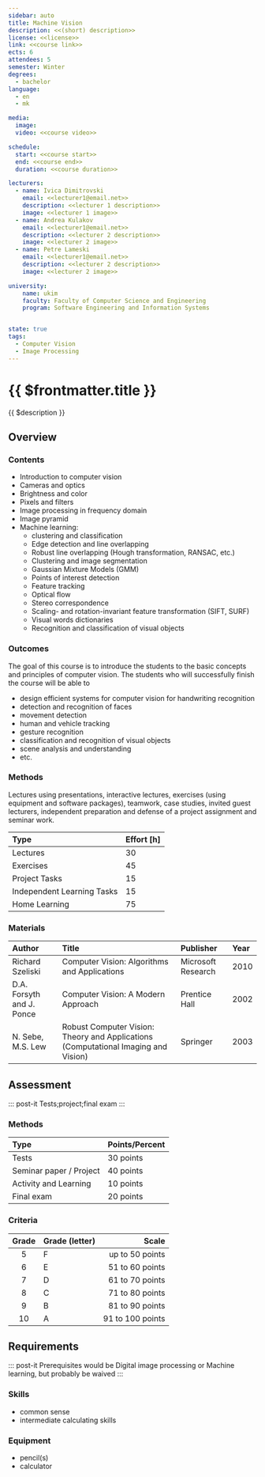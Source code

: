 ```yaml
---
sidebar: auto
title: Machine Vision
description: <<(short) description>>
license: <<license>>
link: <<course link>>
ects: 6
attendees: 5
semester: Winter
degrees:
  - bachelor
language: 
  - en
  - mk

media:
  image: 
  video: <<course video>>

schedule:
  start: <<course start>>
  end: <<course end>>
  duration: <<course duration>>

lecturers:
  - name: Ivica Dimitrovski
    email: <<lecturer1@email.net>>
    description: <<lecturer 1 description>>
    image: <<lecturer 1 image>>
  - name: Andrea Kulakov
    email: <<lecturer1@email.net>>
    description: <<lecturer 2 description>>
    image: <<lecturer 2 image>>
  - name: Petre Lameski
    email: <<lecturer1@email.net>>
    description: <<lecturer 2 description>>
    image: <<lecturer 2 image>>

university:
    name: ukim
    faculty: Faculty of Computer Science and Engineering
    program: Software Engineering and Information Systems


state: true
tags:
  - Computer Vision
  - Image Processing
---
```


# {{ $frontmatter.title }}

{{ $description }}

## Overview

### Contents

* Introduction to computer vision
* Cameras and optics
* Brightness and color
* Pixels and filters
* Image processing in frequency domain
* Image pyramid
* Machine learning:
  * clustering and classification
  * Edge detection and line overlapping
  * Robust line overlapping (Hough transformation, RANSAC, etc.)
  * Clustering and image segmentation
  * Gaussian Mixture Models (GMM)
  * Points of interest detection
  * Feature tracking
  * Optical flow
  * Stereo correspondence
  * Scaling- and rotation-invariant feature transformation (SIFT, SURF)
  * Visual words dictionaries
  * Recognition and classification of visual objects

### Outcomes

The goal of this course is to introduce the students to the basic concepts and principles of computer vision.
The students who will successfully finish the course will be able to

* design efficient systems for computer vision for handwriting recognition
* detection and recognition of faces
* movement detection
* human and vehicle tracking
* gesture recognition
* classification and recognition of visual objects
* scene analysis and understanding
* etc.

### Methods

Lectures using presentations, interactive lectures, exercises (using equipment and software packages), teamwork, case studies, invited guest lecturers, independent preparation and defense of a project assignment and seminar work.

| Type                       | Effort \[h\] |
| :------------------------- | :----------- |
| Lectures                   | 30           |
| Exercises                  | 45           |
| Project Tasks              | 15           |
| Independent Learning Tasks | 15           |
| Home Learning              | 75           |


### Materials

 | Author                    | Title                                                                              | Publisher          | Year |
 | :------------------------ | :--------------------------------------------------------------------------------- | :----------------- | :--- |
 | Richard Szeliski          | Computer Vision: Algorithms and Applications                                       | Microsoft Research | 2010 |
 | D.A. Forsyth and J. Ponce | Computer Vision: A Modern Approach                                                 | Prentice Hall      | 2002 |
 | N. Sebe, M.S. Lew         | Robust Computer Vision: Theory and Applications (Computational Imaging and Vision) | Springer           | 2003 |

## Assessment

::: post-it
Tests;project;final exam
:::

### Methods

| Type                    | Points/Percent |
| :---------------------- | :------------- |
| Tests                   | 30 points      |
| Seminar paper / Project | 40 points      |
| Activity and Learning   | 10 points      |
| Final exam              | 20 points      |

### Criteria

| Grade | Grade (letter) |            Scale |
| :---: | -------------- | ---------------: |
|   5   | F              |  up to 50 points |
|   6   | E              |  51 to 60 points |
|   7   | D              |  61 to 70 points |
|   8   | C              |  71 to 80 points |
|   9   | B              |  81 to 90 points |
|  10   | A              | 91 to 100 points |

## Requirements

::: post-it
Prerequisites would be Digital image processing or Machine learning, but probably be waived
:::

### Skills

* common sense
* intermediate calculating skills

### Equipment

* pencil(s)
* calculator
